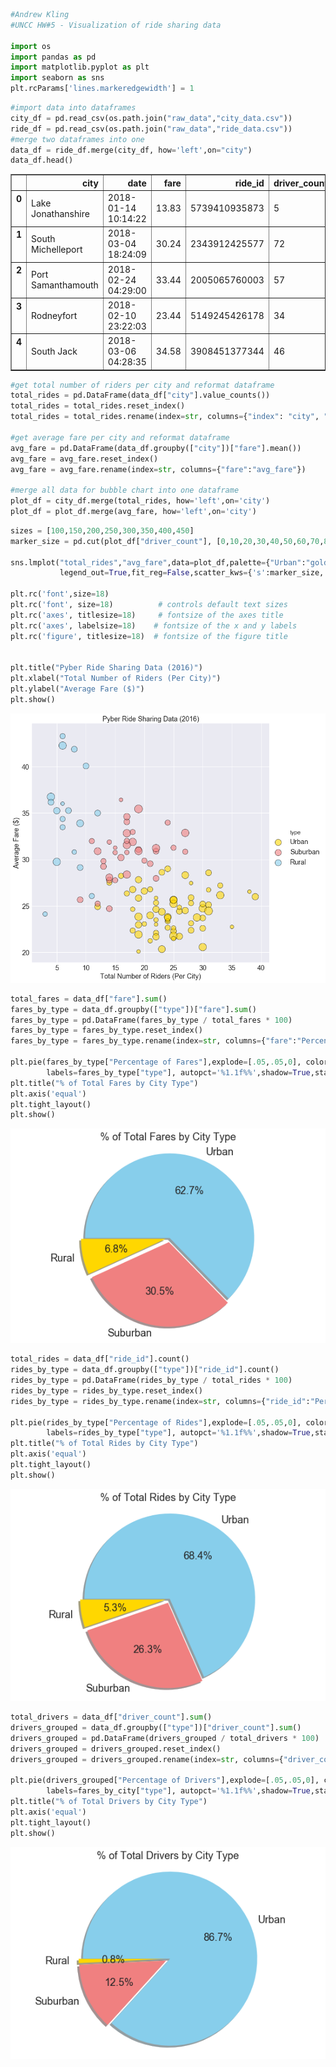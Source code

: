 

```python
#Andrew Kling
#UNCC HW#5 - Visualization of ride sharing data

import os
import pandas as pd
import matplotlib.pyplot as plt
import seaborn as sns
plt.rcParams['lines.markeredgewidth'] = 1
```


```python
#import data into dataframes
city_df = pd.read_csv(os.path.join("raw_data","city_data.csv"))
ride_df = pd.read_csv(os.path.join("raw_data","ride_data.csv"))
#merge two dataframes into one
data_df = ride_df.merge(city_df, how='left',on="city")
data_df.head()
```




<div>
<style>
    .dataframe thead tr:only-child th {
        text-align: right;
    }

    .dataframe thead th {
        text-align: left;
    }

    .dataframe tbody tr th {
        vertical-align: top;
    }
</style>
<table border="1" class="dataframe">
  <thead>
    <tr style="text-align: right;">
      <th></th>
      <th>city</th>
      <th>date</th>
      <th>fare</th>
      <th>ride_id</th>
      <th>driver_count</th>
      <th>type</th>
    </tr>
  </thead>
  <tbody>
    <tr>
      <th>0</th>
      <td>Lake Jonathanshire</td>
      <td>2018-01-14 10:14:22</td>
      <td>13.83</td>
      <td>5739410935873</td>
      <td>5</td>
      <td>Urban</td>
    </tr>
    <tr>
      <th>1</th>
      <td>South Michelleport</td>
      <td>2018-03-04 18:24:09</td>
      <td>30.24</td>
      <td>2343912425577</td>
      <td>72</td>
      <td>Urban</td>
    </tr>
    <tr>
      <th>2</th>
      <td>Port Samanthamouth</td>
      <td>2018-02-24 04:29:00</td>
      <td>33.44</td>
      <td>2005065760003</td>
      <td>57</td>
      <td>Urban</td>
    </tr>
    <tr>
      <th>3</th>
      <td>Rodneyfort</td>
      <td>2018-02-10 23:22:03</td>
      <td>23.44</td>
      <td>5149245426178</td>
      <td>34</td>
      <td>Urban</td>
    </tr>
    <tr>
      <th>4</th>
      <td>South Jack</td>
      <td>2018-03-06 04:28:35</td>
      <td>34.58</td>
      <td>3908451377344</td>
      <td>46</td>
      <td>Urban</td>
    </tr>
  </tbody>
</table>
</div>




```python
#get total number of riders per city and reformat dataframe
total_rides = pd.DataFrame(data_df["city"].value_counts())
total_rides = total_rides.reset_index()
total_rides = total_rides.rename(index=str, columns={"index": "city", "city": "total_rides"})

#get average fare per city and reformat dataframe
avg_fare = pd.DataFrame(data_df.groupby(["city"])["fare"].mean())
avg_fare = avg_fare.reset_index()
avg_fare = avg_fare.rename(index=str, columns={"fare":"avg_fare"})

#merge all data for bubble chart into one dataframe
plot_df = city_df.merge(total_rides, how='left',on='city')
plot_df = plot_df.merge(avg_fare, how='left',on='city')
```


```python
sizes = [100,150,200,250,300,350,400,450]
marker_size = pd.cut(plot_df["driver_count"], [0,10,20,30,40,50,60,70,80],labels=sizes)

sns.lmplot("total_rides","avg_fare",data=plot_df,palette={"Urban":"gold","Suburban":"lightcoral","Rural":"skyblue"},hue='type',
           legend_out=True,fit_reg=False,scatter_kws={'s':marker_size,'alpha':0.6,'edgecolor':'k'},size=10)

plt.rc('font',size=18)
plt.rc('font', size=18)          # controls default text sizes
plt.rc('axes', titlesize=18)     # fontsize of the axes title
plt.rc('axes', labelsize=18)    # fontsize of the x and y labels
plt.rc('figure', titlesize=18)  # fontsize of the figure title


plt.title("Pyber Ride Sharing Data (2016)")
plt.xlabel("Total Number of Riders (Per City)")
plt.ylabel("Average Fare ($)")
plt.show()
```


![png](output_3_0.png)



```python
total_fares = data_df["fare"].sum()
fares_by_type = data_df.groupby(["type"])["fare"].sum()
fares_by_type = pd.DataFrame(fares_by_type / total_fares * 100)
fares_by_type = fares_by_type.reset_index()
fares_by_type = fares_by_type.rename(index=str, columns={"fare":"Percentage of Fares"})

plt.pie(fares_by_type["Percentage of Fares"],explode=[.05,.05,0], colors=["gold","lightcoral","skyblue"],
        labels=fares_by_type["type"], autopct='%1.1f%%',shadow=True,startangle=180)
plt.title("% of Total Fares by City Type")
plt.axis('equal')
plt.tight_layout()
plt.show()
```


![png](output_4_0.png)



```python
total_rides = data_df["ride_id"].count()
rides_by_type = data_df.groupby(["type"])["ride_id"].count()
rides_by_type = pd.DataFrame(rides_by_type / total_rides * 100)
rides_by_type = rides_by_type.reset_index()
rides_by_type = rides_by_type.rename(index=str, columns={"ride_id":"Percentage of Rides"})

plt.pie(rides_by_type["Percentage of Rides"],explode=[.05,.05,0], colors=["gold","lightcoral","skyblue"],
        labels=rides_by_type["type"], autopct='%1.1f%%',shadow=True,startangle=180)
plt.title("% of Total Rides by City Type")
plt.axis('equal')
plt.tight_layout()
plt.show()
```


![png](output_5_0.png)



```python
total_drivers = data_df["driver_count"].sum()
drivers_grouped = data_df.groupby(["type"])["driver_count"].sum()
drivers_grouped = pd.DataFrame(drivers_grouped / total_drivers * 100)
drivers_grouped = drivers_grouped.reset_index()
drivers_grouped = drivers_grouped.rename(index=str, columns={"driver_count":"Percentage of Drivers"})

plt.pie(drivers_grouped["Percentage of Drivers"],explode=[.05,.05,0], colors=["gold","lightcoral","skyblue"],
        labels=fares_by_city["type"], autopct='%1.1f%%',shadow=True,startangle=180)
plt.title("% of Total Drivers by City Type")
plt.axis('equal')
plt.tight_layout()
plt.show()
```


![png](output_6_0.png)



```python

```
